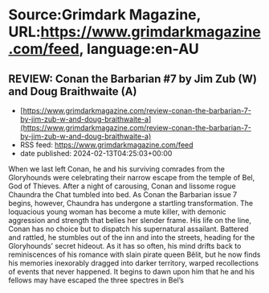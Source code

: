 # Source:Grimdark Magazine, URL:https://www.grimdarkmagazine.com/feed, language:en-AU

## REVIEW: Conan the Barbarian #7 by Jim Zub (W) and Doug Braithwaite (A)
 - [https://www.grimdarkmagazine.com/review-conan-the-barbarian-7-by-jim-zub-w-and-doug-braithwaite-a](https://www.grimdarkmagazine.com/review-conan-the-barbarian-7-by-jim-zub-w-and-doug-braithwaite-a)
 - RSS feed: https://www.grimdarkmagazine.com/feed
 - date published: 2024-02-13T04:25:03+00:00

<p>When we last left Conan, he and his surviving comrades from the Gloryhounds were celebrating their narrow escape from the temple of Bel, God of Thieves. After a night of carousing, Conan and lissome rogue Chaundra the Chat tumbled into bed. As Conan the Barbarian issue 7 begins, however, Chaundra has undergone a startling transformation. The loquacious young woman has become a mute killer, with demonic aggression and strength that belies her slender frame. His life on the line, Conan has no choice but to dispatch his supernatural assailant. Battered and rattled, he stumbles out of the inn and into the streets, heading for the Gloryhounds’ secret hideout. As it has so often, his mind drifts back to reminiscences of his romance with slain pirate queen Bêlit, but he now finds his memories inexorably dragged into darker territory, warped recollections of events that never happened. It begins to dawn upon him that he and his fellows may have escaped the three spectres in Bel’s 

